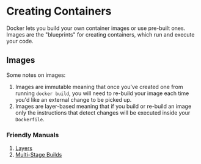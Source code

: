 # Creating Containers

Docker lets you build your own container images or use pre-built
ones. Images are the "blueprints" for creating containers, which run and
execute your code.

## Images

Some notes on images:

1. Images are immutable meaning that once you've created one from running `docker build`,
you will need to re-build your image each time you'd like an external change to
be picked up.
2. Images are layer-based meaning that if you build or re-build an image only 
the instructions that detect changes will be executed inside your `Dockerfile`.


### Friendly Manuals

1. [Layers](https://docs.docker.com/build/guide/layers/)
2. [Multi-Stage Builds](https://docs.docker.com/build/guide/multi-stage/)
